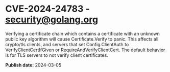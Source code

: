 # CVE-2024-24783 - security@golang.org

Verifying a certificate chain which contains a certificate with an unknown public key algorithm will cause Certificate.Verify to panic. This affects all crypto/tls clients, and servers that set Config.ClientAuth to VerifyClientCertIfGiven or RequireAndVerifyClientCert. The default behavior is for TLS servers to not verify client certificates.

**Publish date:** 2024-03-05
